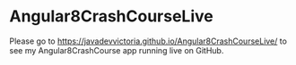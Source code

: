 # Angular8CrashCourseLive

Please go to https://javadevvictoria.github.io/Angular8CrashCourseLive/ to see my Angular8CrashCourse app running live on GitHub.

